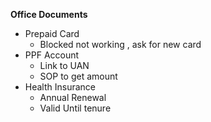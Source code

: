 

**Office Documents**
- Prepaid Card
  - Blocked not working , ask for new card
- PPF Account
  - Link to UAN
  - SOP to get amount
- Health Insurance
  - Annual Renewal
  - Valid Until tenure
  

